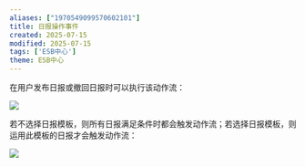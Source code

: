 ```yaml
---
aliases: ["1970549099570602101"]
title: 日报操作事件
created: 2025-07-15
modified: 2025-07-15
tags: ['ESB中心']
theme: ESB中心
---
```


在用户发布日报或撤回日报时可以执行该动作流：

![](a03248c41b43c07174bf526fdd94e2ed.jpg)

若不选择日报模板，则所有日报满足条件时都会触发动作流；若选择日报模板，则运用此模板的日报才会触发动作流：

![](5e0009d9a7f9f8cb190bbe092273b8b4.jpg)